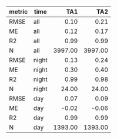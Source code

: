 |metric|time |  TA1  |  TA2  |
|------|-----|------:|------:|
|RMSE  |all  |   0.10|   0.21|
|ME    |all  |   0.12|   0.17|
|R2    |all  |   0.99|   0.99|
|N     |all  |3997.00|3997.00|
|RMSE  |night|   0.13|   0.24|
|ME    |night|   0.30|   0.40|
|R2    |night|   0.99|   0.98|
|N     |night|  24.00|  24.00|
|RMSE  |day  |   0.07|   0.09|
|ME    |day  |  -0.02|  -0.06|
|R2    |day  |   0.99|   0.99|
|N     |day  |1393.00|1393.00|
